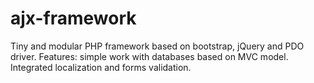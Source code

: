 # ajx-framework
Tiny and modular PHP framework based on bootstrap, jQuery and PDO driver. Features: simple work with databases based on MVC model. Integrated localization and forms validation.
